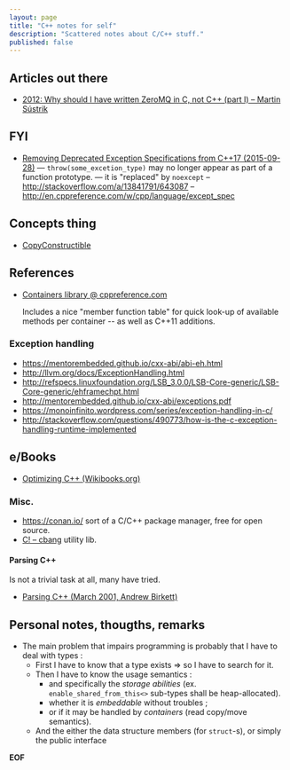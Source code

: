 ```yaml
---
layout: page
title: "C++ notes for self"
description: "Scattered notes about C/C++ stuff."
published: false
---
```


## Articles out there

* [2012: Why should I have written ZeroMQ in C, not C++ (part I) – Martin Sústrik](http://250bpm.com/blog:4)


## FYI

* [Removing Deprecated Exception Specifications from C++17 (2015-09-28)](http://www.open-std.org/jtc1/sc22/wg21/docs/papers/2015/p0003r0.html#1.0)
  — `throw(some_excetion_type)` may no longer appear as part of a function
  prototype. — it is "replaced" by `noexcept`
  – <http://stackoverflow.com/a/13841791/643087>
  – <http://en.cppreference.com/w/cpp/language/except_spec>

## Concepts thing

* [CopyConstructible](http://www.boost.org/doc/libs/1_63_0/doc/html/CopyConstructible.html)

## References

* [Containers library @ cppreference.com](http://en.cppreference.com/w/cpp/container)

  Includes a nice "member function table" for quick look-up of available methods
  per container -- as well as C++11 additions.

### Exception handling

* <https://mentorembedded.github.io/cxx-abi/abi-eh.html>
* <http://llvm.org/docs/ExceptionHandling.html>
* <http://refspecs.linuxfoundation.org/LSB_3.0.0/LSB-Core-generic/LSB-Core-generic/ehframechpt.html>
* <http://mentorembedded.github.io/cxx-abi/exceptions.pdf>
* <https://monoinfinito.wordpress.com/series/exception-handling-in-c/>
* <http://stackoverflow.com/questions/490773/how-is-the-c-exception-handling-runtime-implemented>

## e/Books

* [Optimizing C++ (Wikibooks.org)](https://en.wikibooks.org/wiki/Optimizing_C%2B%2B)

### Misc.

* <https://conan.io/> sort of a C/C++ package manager, free for open source.
* [C! – cbang](https://github.com/CauldronDevelopmentLLC/cbang) utility lib.

#### Parsing C++

Is not a trivial task at all, many have tried.

* [Parsing C++ (March 2001, Andrew Birkett)](http://www.nobugs.org/developer/parsingcpp/)

## Personal notes, thougths, remarks

* The main problem that impairs programming is probably that I have to deal with
  types :
    - First I have to know that a type exists ⇒ so I have to search for it.
    - Then I have to know the usage semantics :
        * and specifically the _storage abilities_
          (ex. `enable_shared_from_this<>` sub-types shall be heap-allocated).
        * whether it is _embeddable_ without troubles ;
        * or if it may be handled by _containers_ (read copy/move semantics).
    - And the either the data structure members (for `struct`-s), or simply the public
  interface

__EOF__
